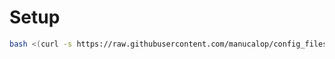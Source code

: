 # Setup

```bash
bash <(curl -s https://raw.githubusercontent.com/manucalop/config_files/main/setup.bash)
```
